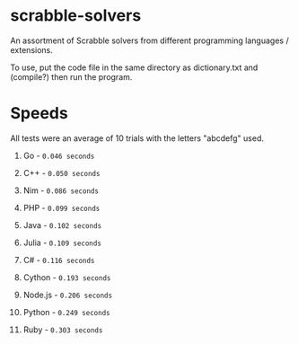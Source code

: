 # scrabble-solvers
An assortment of Scrabble solvers from different programming languages / extensions.

To use, put the code file in the same directory as dictionary.txt and (compile?) then run the program.

# Speeds
All tests were an average of 10 trials with the letters "abcdefg" used.

1. Go - `0.046 seconds`

2. C++ - `0.050 seconds`

3. Nim - `0.086 seconds`
  
4. PHP - `0.099 seconds`
  
5. Java - `0.102 seconds`

6. Julia - `0.109 seconds`

7. C# - `0.116 seconds`

8. Cython - `0.193 seconds`

9. Node.js - `0.206 seconds`

10. Python - `0.249 seconds`

11. Ruby - `0.303 seconds`






